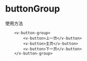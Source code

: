 # buttonGroup

使用方法

<ClientOnly>
   <demo-button-group></demo-button-group>
</ClientOnly>

```vue
    <v-button-group>
        <v-button>上一页</v-button>
        <v-button>主页</v-button>
        <v-button>下一页</v-button>
    </v-button-group>
```